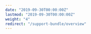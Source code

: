 ```yaml
---
date: "2019-09-30T00:00:00Z"
lastmod: "2019-09-30T00:00:00Z"
weight: "4"
redirect: "/support-bundle/overview"
---
```

